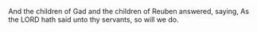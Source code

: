 And the children of Gad and the children of Reuben answered, saying, As the LORD hath said unto thy servants, so will we do.

